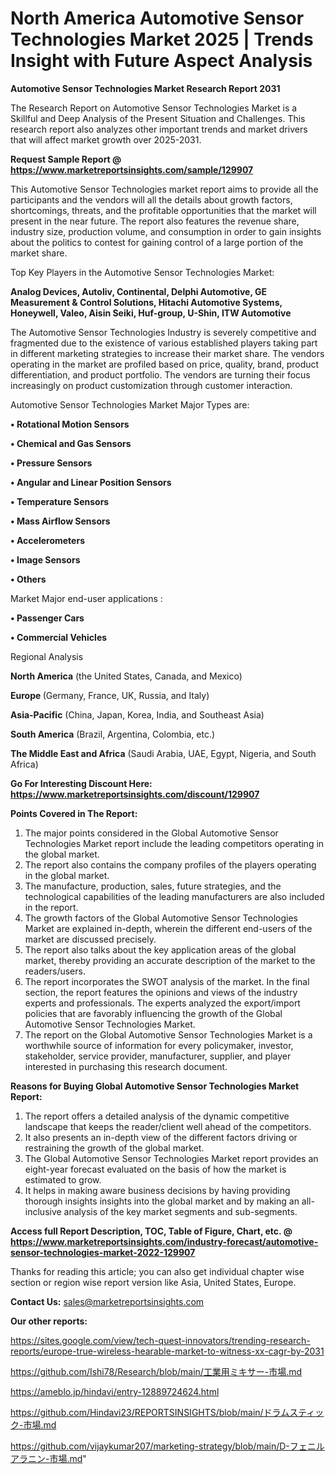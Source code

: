 # North America Automotive Sensor Technologies Market 2025 | Trends Insight with Future Aspect Analysis

<strong>Automotive Sensor Technologies Market Research Report 2031</strong>

The Research Report on Automotive Sensor Technologies Market is a Skillful and Deep Analysis of the Present Situation and Challenges. This research report also analyzes other important trends and market drivers that will affect market growth over 2025-2031.

<strong>Request Sample Report @ <a href=https://www.marketreportsinsights.com/sample/129907>https://www.marketreportsinsights.com/sample/129907</a></strong>

This Automotive Sensor Technologies market report aims to provide all the participants and the vendors will all the details about growth factors, shortcomings, threats, and the profitable opportunities that the market will present in the near future. The report also features the revenue share, industry size, production volume, and consumption in order to gain insights about the politics to contest for gaining control of a large portion of the market share.

Top Key Players in the Automotive Sensor Technologies Market:

<strong>Analog Devices, Autoliv, Continental, Delphi Automotive, GE Measurement & Control Solutions, Hitachi Automotive Systems, Honeywell, Valeo, Aisin Seiki, Huf-group, U-Shin, ITW Automotive</strong>

The Automotive Sensor Technologies Industry is severely competitive and fragmented due to the existence of various established players taking part in different marketing strategies to increase their market share. The vendors operating in the market are profiled based on price, quality, brand, product differentiation, and product portfolio. The vendors are turning their focus increasingly on product customization through customer interaction.

Automotive Sensor Technologies Market Major Types are:

<strong>• Rotational Motion Sensors

• Chemical and Gas Sensors

• Pressure Sensors

• Angular and Linear Position Sensors

• Temperature Sensors

• Mass Airflow Sensors

• Accelerometers

• Image Sensors

• Others</strong>

Market Major end-user applications :

<strong>• Passenger Cars

• Commercial Vehicles</strong>

Regional Analysis

</u><strong><b>North America</b></strong> (the United States, Canada, and Mexico)

<strong><b>Europe </b></strong>(Germany, France, UK, Russia, and Italy)

<strong><b>Asia-Pacific</b></strong> (China, Japan, Korea, India, and Southeast Asia)

<strong><b>South America</b></strong> (Brazil, Argentina, Colombia, etc.)

<strong><b>The Middle East and Africa</b></strong> (Saudi Arabia, UAE, Egypt, Nigeria, and South Africa)

<strong>Go For Interesting Discount Here: <a href=https://www.marketreportsinsights.com/discount/129907>https://www.marketreportsinsights.com/discount/129907</a></strong>

<strong>Points Covered in The Report:</strong>
<ol>
  <li>The major points considered in the Global Automotive Sensor Technologies Market report include the leading competitors operating in the global market.</li>
  <li>The report also contains the company profiles of the players operating in the global market.</li>
  <li>The manufacture, production, sales, future strategies, and the technological capabilities of the leading manufacturers are also included in the report.</li>
  <li>The growth factors of the Global Automotive Sensor Technologies Market are explained in-depth, wherein the different end-users of the market are discussed precisely.</li>
  <li>The report also talks about the key application areas of the global market, thereby providing an accurate description of the market to the readers/users.</li>
  <li>The report incorporates the SWOT analysis of the market. In the final section, the report features the opinions and views of the industry experts and professionals. The experts analyzed the export/import policies that are favorably influencing the growth of the Global Automotive Sensor Technologies Market.</li>
  <li>The report on the Global Automotive Sensor Technologies Market is a worthwhile source of information for every policymaker, investor, stakeholder, service provider, manufacturer, supplier, and player interested in purchasing this research document.</li>
</ol>
<strong>Reasons for Buying Global Automotive Sensor Technologies Market Report:</strong>

<ol>
  <li>The report offers a detailed analysis of the dynamic competitive landscape that keeps the reader/client well ahead of the competitors.</li>
  <li>It also presents an in-depth view of the different factors driving or restraining the growth of the global market.</li>
  <li>The Global Automotive Sensor Technologies Market report provides an eight-year forecast evaluated on the basis of how the market is estimated to grow.</li>
  <li>It helps in making aware business decisions by having providing thorough insights insights into the global market and by making an all-inclusive analysis of the key market segments and sub-segments.</li>
</ol>
<strong>Access full Report Description, TOC, Table of Figure, Chart, etc. @ <a href=https://www.marketreportsinsights.com/industry-forecast/automotive-sensor-technologies-market-2022-129907>https://www.marketreportsinsights.com/industry-forecast/automotive-sensor-technologies-market-2022-129907</a></strong>


Thanks for reading this article; you can also get individual chapter wise section or region wise report version like Asia, United States, Europe.

<strong>Contact Us:</strong>
sales@marketreportsinsights.com

<strong>Our other reports:</strong>

<a href=https://sites.google.com/view/tech-quest-innovators/trending-research-reports/europe-true-wireless-hearable-market-to-witness-xx-cagr-by-2031>https://sites.google.com/view/tech-quest-innovators/trending-research-reports/europe-true-wireless-hearable-market-to-witness-xx-cagr-by-2031</a>

<a href=https://github.com/Ishi78/Research/blob/main/工業用ミキサー-市場.md>https://github.com/Ishi78/Research/blob/main/工業用ミキサー-市場.md</a>

<a href=https://ameblo.jp/hindavi/entry-12889724624.html>https://ameblo.jp/hindavi/entry-12889724624.html</a>

<a href=https://github.com/Hindavi23/REPORTSINSIGHTS/blob/main/ドラムスティック-市場.md>https://github.com/Hindavi23/REPORTSINSIGHTS/blob/main/ドラムスティック-市場.md</a>

<a href=https://github.com/vijaykumar207/marketing-strategy/blob/main/D-フェニルアラニン-市場.md>https://github.com/vijaykumar207/marketing-strategy/blob/main/D-フェニルアラニン-市場.md</a>"
